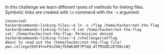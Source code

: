 In this challenge we learn different tyoes of methods for linking files. 
Symbolic links are created with `ln` command with the `-s` argument.
```
Connected!
hacker@commands~linking-files:~$ ln -s /flag /home/hacker/not-the-flag
hacker@commands~linking-files:~$ cat /home/hacker/not-the-flag
cat: /home/hacker/not-the-flag: Permission denied
hacker@commands~linking-files:~$ /challenge/catflag
About to read out the /home/hacker/not-the-flag file!
pwn.college{Edf4YnxF6sZ4Ajfb5Wb30F7P7qQ.dlTM1UDL2ETO0czW}
```
